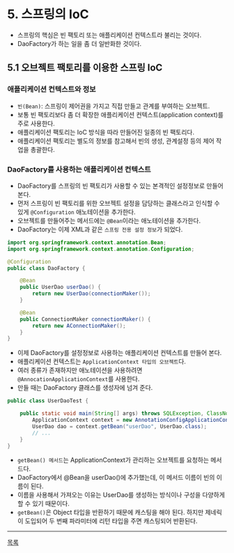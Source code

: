 # 5. 스프링의 IoC

- 스프링의 핵심은 빈 팩토리 또는 애플리케이션 컨텍스트라 불리는 것이다.
- DaoFactory가 하는 일을 좀 더 일반화한 것이다.

## 5.1 오브젝트 팩토리를 이용한 스프링 IoC

### 애플리케이션 컨텍스트와 정보

- `빈(Bean)`: 스프링이 제어권을 가지고 직접 만들고 관계를 부여하는 오브젝트.
- 보통 빈 팩토리보다 좀 더 확장한 애플리케이션 컨텍스트(application context)를 주로 사용한다.
- 애플리케이션 팩토리는 IoC 방식을 따라 만들어진 일종의 빈 팩토리다.
- 애플리케이션 팩토리는 별도의 정보를 참고해서 빈의 생성, 관계설정 등의 제어 작업을 총괄한다.

### DaoFactory를 사용하는 애플리케이션 컨텍스트

- DaoFactory를 스프링의 빈 팩토리가 사용할 수 있는 본격적인 설정정보로 만들어 본다.
- 먼저 스프링이 빈 팩토리를 위한 오브젝트 설정을 담당하는 클래스라고 인식할 수 있게 `@Configuration` 애노테이션을 추가한다.
- 오브젝트를 만들어주는 메서드에는 `@Bean`이라는 애노테이션을 추가한다.
- DaoFactory는 이제 XML과 같은 `스프링 전용 설정 정보`가 되었다.

```java
import org.springframework.context.annotation.Bean;
import org.springframework.context.annotation.Configuration;

@Configuration
public class DaoFactory {

    @Bean
    public UserDao userDao() {
        return new UserDao(connectionMaker());
    }

    @Bean
    public ConnectionMaker connectionMaker() {
        return new AConnectionMaker();
    }
}
```

- 이제 DaoFactory를 설정정보로 사용하는 애플리케이션 컨텍스트를 만들어 본다.
- 애플리케이션 컨텍스트는 `ApplicationContext 타입의 오브젝트`다.
- 여러 종류가 존재하지만 애노테이션을 사용하려면 `@AnnocationApplicationContext`를 사용한다.
- 만들 때는 DaoFactory 클래스를 생성자에 넘겨 준다.

```java
public class UserDaoTest {

    public static void main(String[] args) throws SQLException, ClassNotFoundException {
        ApplicationContext context = new AnnotationConfigApplicationContext(DaoFactory.class);
        UserDao dao = context.getBean("userDao", UserDao.class);
        // ...
    }
}
```

- `getBean() 메서드`는 ApplicationContext가 관리하는 오브젝트를 요청하는 메서드다.
- DaoFactory에서 @Bean을 userDao()에 추가했는데, 이 메서드 이름이 빈의 이름이 된다.
- 이름을 사용해서 가져오는 이유는 UserDao를 생성하는 방식이나 구성을 다양하게 할 수 있기 때문이다.
- `getBean()`은 Object 타입을 반환하기 때문에 캐스팅을 해야 된다. 하지만 제네릭이 도입되어 두 번째 파라미터에 리턴 타입을 주면 캐스팅되어 반환된다.

---
[목록](./index.md)
